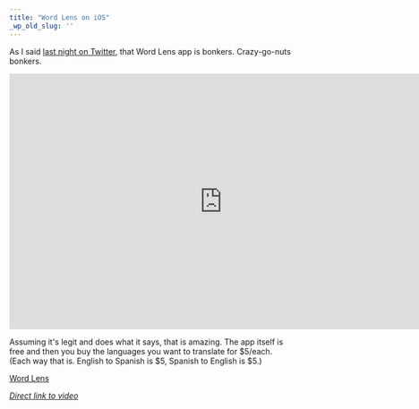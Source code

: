 ```yaml
---
title: "Word Lens on iOS"
_wp_old_slug: ''
---
```

<p>As I said <a href="http://twitter.com/#!/iChris/status/15630835029905408">last night on Twitter</a>, that Word Lens app is bonkers. Crazy-go-nuts bonkers.</p>
<p><iframe title="YouTube video player" class="youtube-player" type="text/html" width="759" height="457" src="http://www.youtube.com/embed/h2OfQdYrHRs?hd=1" frameborder="0"></iframe></p>
<p>Assuming it's legit and does what it says, that is amazing. The app itself is free and then you buy the languages you want to translate for $5/each. (Each way that is.  English to Spanish is $5, Spanish to English is $5.)</p>
<p><a href="http://click.linksynergy.com/fs-bin/stat?id=6PFrOqNV4B8&offerid=146261&type=3&subid=0&tmpid=1826&RD_PARM1=http%253A%252F%252Fitunes.apple.com%252Fca%252Fapp%252Fword-lens%252Fid383463868%253Fmt%253D8%2526uo%253D4%2526partnerId%253D30" target="itunes_store">Word Lens</a></p>
<p><em><a href="http://www.youtube.com/watch?v=h2OfQdYrHRs">Direct link to video</a></em></p>
